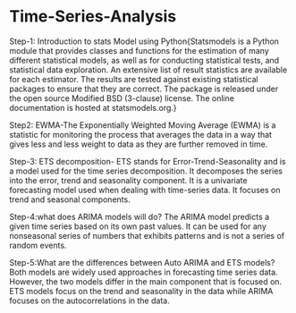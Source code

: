 # Time-Series-Analysis

Step-1: Introduction to stats Model using Python{Statsmodels is a Python module that provides classes and functions for the estimation of many different statistical models, as well as for
conducting statistical tests, and statistical data exploration. An extensive list of result statistics are available for each estimator. The results
are tested against existing statistical packages to ensure that they are correct. The package is released under the open source Modified
BSD (3-clause) license. The online documentation is hosted at statsmodels.org.}

Step2: EWMA-The Exponentially Weighted Moving Average (EWMA) is a statistic for monitoring the process that averages the data in a way that gives less and less weight to data as they are further removed in time.

Step-3: ETS decomposition- ETS stands for Error-Trend-Seasonality and is a model used for the time series decomposition. It decomposes the series into the error, trend and seasonality component. It is a univariate forecasting model used when dealing with time-series data. It focuses on trend and seasonal components.

Step-4:what does ARIMA models will do? The ARIMA model predicts a given time series based on its own past values. It can be used for any nonseasonal series of numbers that exhibits patterns and is not a series of random events.

Step-5:What are the differences between Auto ARIMA and ETS models? Both models are widely used approaches in forecasting time series data. However, the two models differ in the main component that is focused on. ETS models focus on the trend and seasonality in the data while ARIMA focuses on the autocorrelations in the data.
